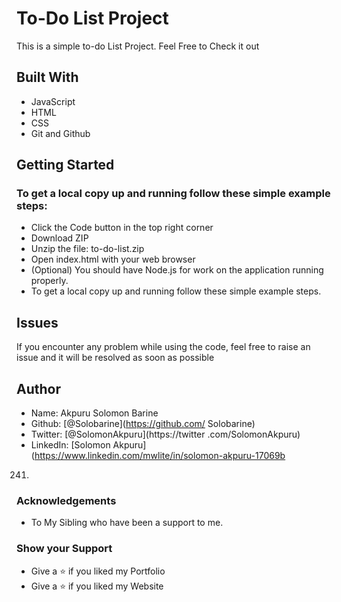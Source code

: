 # To-Do List Project
This is a simple to-do List Project.
Feel Free to Check it out
## Built With
* JavaScript
* HTML
* CSS
* Git and Github
## Getting Started
### To get a local copy up and running follow these simple example steps:

* Click the Code button in the top right corner
* Download ZIP
* Unzip the file: to-do-list.zip
* Open index.html with your web browser
* (Optional) You should have Node.js for work on the application running properly.
* To get a local copy up and running follow these simple example steps.
## Issues
If you encounter any problem while using the code, feel free to raise an issue and it will be resolved as soon as possible
## Author
* Name: Akpuru Solomon Barine             
* Github: [@Solobarine](https://github.com/
Solobarine)                               
* Twitter: [@SolomonAkpuru](https://twitter
.com/SolomonAkpuru)                       
* LinkedIn: [Solomon Akpuru](https://www.linkedin.com/mwlite/in/solomon-akpuru-17069b
241)
### Acknowledgements
* To My Sibling who have been a support to me.
### Show your Support
* Give a ⭐️ if you liked my Portfolio
* Give a ⭐️ if you liked my Website



